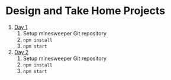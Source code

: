 # Design and Take Home Projects

1. [Day 1](minesweeper/README.md)
    1. Setup minesweeper Git repository
    1. `npm install`
    1. `npm start`
1. [Day 2](queue-web/README.md)
    1. Setup minesweeper Git repository
    1. `npm install`
    1. `npm start`
